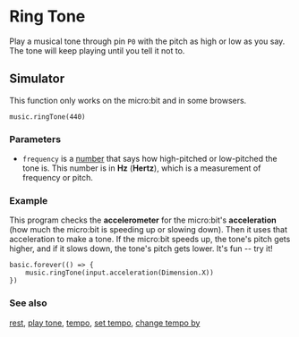# Ring Tone

Play a musical tone through pin `P0` with the pitch as high or low as you say.
The tone will keep playing until you tell it not to.

## Simulator

This function only works on the micro:bit and in some browsers.

```sig
music.ringTone(440)
```

### Parameters

* ``frequency`` is a [number](/reference/types/number) that says
how high-pitched or low-pitched the tone is.  This
number is in **Hz** (**Hertz**), which is a measurement of frequency
or pitch.

### Example

This program checks the **accelerometer** for the micro:bit's
**acceleration** (how much the micro:bit is speeding up or slowing
down). Then it uses that acceleration to make a tone.  If the micro:bit
speeds up, the tone's pitch gets higher, and if it slows down, the
tone's pitch gets lower.  It's fun -- try it!

```blocks
basic.forever(() => {
    music.ringTone(input.acceleration(Dimension.X))
})
```

### See also

[rest](/reference/music/rest), [play tone](/reference/music/play-tone),
[tempo](/reference/music/tempo), [set tempo](/reference/music/set-tempo),
[change tempo by](/reference/music/change-tempo-by)
